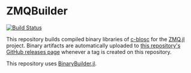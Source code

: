 # ZMQBuilder

[![Build Status](https://travis-ci.org/JuliaInterop/ZMQBuilder.svg?branch=master)](https://travis-ci.org/JuliaInterop/ZMQBuilder)

This repository builds compiled binary libraries of [c-blosc](https://github.com/ZMQ/c-blosc) for the [ZMQ.jl](https://github.com/JuliaInterop/ZMQ.jl) project. Binary artifacts are automatically uploaded to
[this repository's GitHub releases page](https://github.com/JuliaInterop/ZMQBuilder/releases) whenever a tag is created
on this repository.

This repository uses [BinaryBuilder.jl](https://github.com/JuliaPackaging/BinaryBuilder.jl).

